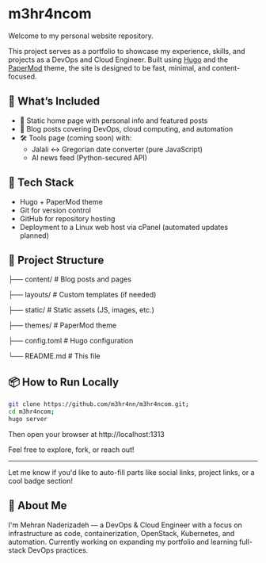 # m3hr4ncom

Welcome to my personal website repository.

This project serves as a portfolio to showcase my experience, skills, and projects as a DevOps and Cloud Engineer. Built using [Hugo](https://gohugo.io/) and the [PaperMod](https://github.com/adityatelange/hugo-PaperMod) theme, the site is designed to be fast, minimal, and content-focused.

## 🔧 What’s Included

- 📄 Static home page with personal info and featured posts
- 📝 Blog posts covering DevOps, cloud computing, and automation
- 🛠️ Tools page (coming soon) with:
  - Jalali ↔ Gregorian date converter (pure JavaScript)
  - AI news feed (Python-secured API)

## 🚀 Tech Stack

- Hugo + PaperMod theme
- Git for version control
- GitHub for repository hosting
- Deployment to a Linux web host via cPanel (automated updates planned)

## 📁 Project Structure

├── content/ # Blog posts and pages

├── layouts/ # Custom templates (if needed)

├── static/ # Static assets (JS, images, etc.)

├── themes/ # PaperMod theme

├── config.toml # Hugo configuration

└── README.md # This file


## 📦 How to Run Locally

```bash
git clone https://github.com/m3hr4nn/m3hr4ncom.git;
cd m3hr4ncom;
hugo server
```
Then open your browser at http://localhost:1313

Feel free to explore, fork, or reach out!

---

Let me know if you'd like to auto-fill parts like social links, project links, or a cool badge section!
## 💬 About Me
I'm Mehran Naderizadeh — a DevOps & Cloud Engineer with a focus on infrastructure as code, containerization, OpenStack, Kubernetes, and automation.
Currently working on expanding my portfolio and learning full-stack DevOps practices.

